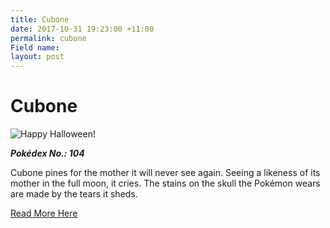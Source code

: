 ```yaml
---
title: Cubone
date: 2017-10-31 19:23:00 +11:00
permalink: cubone
Field name: 
layout: post
---
```


# Cubone

![Happy Halloween!](https://assets.pokemon.com/assets/cms2/img/pokedex/full/104.png)

**_Pokédex No.: 104_**

Cubone pines for the mother it will never see again. Seeing a likeness of its mother in the full moon, it cries. The stains on the skull the Pokémon wears are made by the tears it sheds.

[Read More Here](https://www.pokemon.com/au/pokedex/cubone)